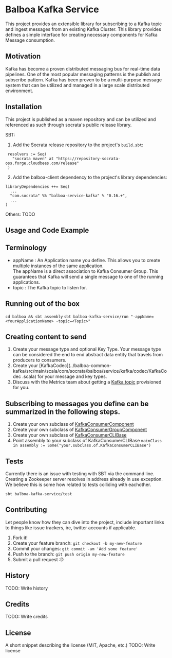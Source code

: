 # Balboa Kafka Service

This project provides an extensible library for subscribing to a Kafka topic and ingest messages from an existing Kafka
Cluster.  This library provides defines a simple interface for creating necessary components for Kafka Message consumption.

## Motivation

Kafka has become a proven distributed messaging bus for real-time data pipelines.  One of the most popular messaging patterns
 is the publish and subscribe pattern.  Kafka has been proven to be a multi-purpose message system that can be utilized
 and managed in a large scale distributed environment.


## Installation

This project is published as a maven repository and can be utilized and referenced as such through socrata's public
 release library.

 SBT:
 1. Add the Socrata release repository to the project's `build.sbt`:

 ```
  resolvers := Seq(
    "socrata maven" at "https://repository-socrata-oss.forge.cloudbees.com/release"
  )
 ```

2. Add the balboa-client dependency to the project's library dependencies:

  ```
  libraryDependencies ++= Seq(
    ...
    "com.socrata" %% "balboa-service-kafka" % "0.16.+",
    ...
  )
 ```

Others: TODO

## Usage and Code Example

Terminology
-----------

* appName : An Application name you define.  This allows you to create multiple instances of the same application.  
The appName is a direct association to Kafka Consumer Group.  This guarantees that Kafka will send a single message 
to one of the running applications.
* topic : The Kafka topic to listen for.

Running out of the box
----------------------

`cd balboa && sbt assembly`
`sbt balboa-kafka-service/run "-appName=<YourApplicationName> -topic=<Topic>"`

Creating content to send
------------------------
1. Create your message type and optional Key Type.  Your message type can be considered the end to end abstract data entity that travels from
 producers to consumers.
2. Create your [KafkaCodec](../balboa-common-kafka/src/main/scala/com/socrata/balboa/service/kafka/codec/KafkaCodec
.scala)
for your message and key types.
3. Discuss with the Metrics team about getting a [Kafka topic](http://kafka.apache.org/documentation.html#introduction)
provisioned for you.

Subscribing to messages you define can be summarized in the following steps.
-----------------------------------------------------------------------------
1. Create your own subclass of [KafkaConsumerComponent](TODO)
2. Create your own subclass of [KafkaConsumerGroupComponent](TODO)
3. Create your own subclass of [KafkaConsumerCLIBase](TODO)
4. Point assembly to your subclass of KafkaConsumerCLIBase
`mainClass in assembly := Some("your.subclass.of.KafkaConsumerCLIBase")`

## Tests

Currently there is an issue with testing with SBT via the command line.  Creating a Zookeeper server resolves in address
already in use exception.  We believe this is some how related to tests colliding with eachother.

```
sbt balboa-kafka-service/test
```

## Contributing

Let people know how they can dive into the project, include important links to things like issue trackers, irc, twitter accounts if applicable.

1. Fork it!
2. Create your feature branch: `git checkout -b my-new-feature`
3. Commit your changes: `git commit -am 'Add some feature'`
4. Push to the branch: `git push origin my-new-feature`
5. Submit a pull request :D

## History

TODO: Write history

## Credits

TODO: Write credits

## License

A short snippet describing the license (MIT, Apache, etc.)
TODO: Write license
